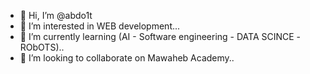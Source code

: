 - 👋 Hi, I’m @abdo1t
- 👀 I’m interested in WEB development...
- 🌱 I’m currently learning (AI - Software engineering - DATA SCINCE -RObOTS)..
- 💞️ I’m looking to collaborate on  Mawaheb Academy..
  
